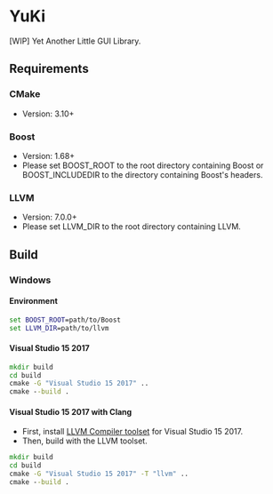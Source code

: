 # YuKi
[WIP] Yet Another Little GUI Library.

## Requirements

### CMake
- Version: 3.10+

### Boost
- Version: 1.68+
- Please set BOOST_ROOT to the root directory containing Boost or BOOST_INCLUDEDIR to the directory containing Boost's headers.

### LLVM
- Version: 7.0.0+
- Please set LLVM_DIR to the root directory containing LLVM.

## Build

### Windows

#### Environment
```cmd
set BOOST_ROOT=path/to/Boost
set LLVM_DIR=path/to/llvm
```

#### Visual Studio 15 2017
```cmd
mkdir build
cd build
cmake -G "Visual Studio 15 2017" ..
cmake --build .
```

#### Visual Studio 15 2017 with Clang
- First, install [LLVM Compiler toolset](https://marketplace.visualstudio.com/items?itemName=LLVMExtensions.llvm-toolchain) for Visual Studio 15 2017.
- Then, build with the LLVM toolset.
```cmd
mkdir build
cd build
cmake -G "Visual Studio 15 2017" -T "llvm" ..
cmake --build .
```
